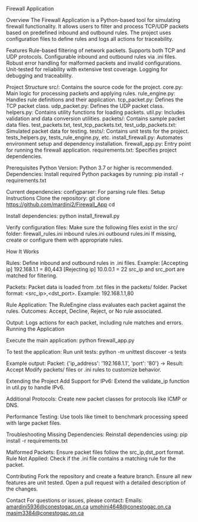 Firewall Application

Overview
The Firewall Application is a Python-based tool for simulating firewall functionality. It allows users to filter and process TCP/UDP packets based on predefined inbound and outbound rules. The project uses configuration files to define rules and logs all actions for traceability.



Features
Rule-based filtering of network packets.
Supports both TCP and UDP protocols.
Configurable inbound and outbound rules via .ini files.
Robust error handling for malformed packets and invalid configurations.
Unit-tested for reliability with extensive test coverage.
Logging for debugging and traceability.



Project Structure
src/: Contains the source code for the project.
core.py: Main logic for processing packets and applying rules.
rule_engine.py: Handles rule definitions and their application.
tcp_packet.py: Defines the TCP packet class.
udp_packet.py: Defines the UDP packet class.
helpers.py: Contains utility functions for loading packets.
util.py: Includes validation and data conversion utilities.
packets/: Contains sample packet data files.
test_packets.txt, test_tcp_packets.txt, test_udp_packets.txt: Simulated packet data for testing.
tests/: Contains unit tests for the project.
tests_helpers.py, tests_rule_engine.py, etc.
install_firewall.py: Automates environment setup and dependency installation.
firewall_app.py: Entry point for running the firewall application.
requirements.txt: Specifies project dependencies.



Prerequisites
Python Version:
Python 3.7 or higher is recommended.
Dependencies:
Install required Python packages by running:
pip install -r requirements.txt

Current dependencies:
configparser: For parsing rule files.
Setup Instructions
Clone the repository:
git clone https://github.com/mardini2/Firewall_App
cd <repository-folder>

Install dependencies:
python install_firewall.py

Verify configuration files:
Make sure the following files exist in the src/ folder:
firewall_rules.ini
inbound rules.ini
outbound rules.ini
If missing, create or configure them with appropriate rules.



How It Works

Rules:
Define inbound and outbound rules in .ini files. Example:
[Accepting ip]
192.168.1.1 = 80,443
[Rejecting ip]
10.0.0.1 = 22
src_ip and src_port are matched for filtering.

Packets:
Packet data is loaded from .txt files in the packets/ folder.
Packet format: <src_ip>,<dst_port>. Example:
192.168.1.1,80

Rule Application:
The RuleEngine class evaluates each packet against the rules.
Outcomes: Accept, Decline, Reject, or No rule associated.

Output:
Logs actions for each packet, including rule matches and errors.
Running the Application

Execute the main application:
python firewall_app.py



To test the application:
Run unit tests:
python -m unittest discover -s tests

Example output:
Packet: {'ip_address': '192.168.1.1', 'port': '80'} -> Result: Accept
Modify packets/ files or .ini rules to customize behavior.



Extending the Project
Add Support for IPv6:
Extend the validate_ip function in util.py to handle IPv6.

Additional Protocols:
Create new packet classes for protocols like ICMP or DNS.

Performance Testing:
Use tools like timeit to benchmark processing speed with large packet files.



Troubleshooting
Missing Dependencies:
Reinstall dependencies using:
pip install -r requirements.txt

Malformed Packets:
Ensure packet files follow the src_ip,dst_port format.
Rule Not Applied:
Check if the .ini file contains a matching rule for the packet.



Contributing
Fork the repository and create a feature branch.
Ensure all new features are unit tested.
Open a pull request with a detailed description of the changes.



Contact
For questions or issues, please contact:
Emails:
amardini5936@conestogac.on.ca
umohini4648@conestogac.on.ca
masim3384@conestogac.on.ca
